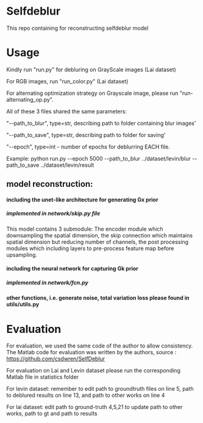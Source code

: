# Selfdeblur
This repo containing for reconstructing selfdeblur model

# Usage
Kindly run "run.py" for debluring on GrayScale images (Lai dataset)


For RGB images, run "run_color.py" (Lai dataset)


For alternating optimization strategy on Grayscale image, please run "run-alternating_op.py".


All of these 3 files shared the same parameters:

"--path_to_blur", type=str, describing path to folder containing blur images'

"--path_to_save", type=str, describing path to folder for saving'

"--epoch", type=int - number of epochs for deblurring EACH file.

Example: python run.py --epoch 5000 --path_to_blur ../dataset/levin/blur --path_to_save ../dataset/levin/result

## model reconstruction:


#### including the unet-like architecture for generating Gx prior 
##### implemented in network/skip.py file
This model contains 3 submodule: The encoder module which downsampling the spatial dimension, the skip connection which maintains spatial dimension but reducing number of channels, the post processing modules which including layers to pre-process feature map before upsampling.

#### including the neural network for capturing Gk prior
##### implemented in network/fcn.py

#### other functions, i.e. generate noise, total variation loss please found in utils/utils.py

# Evaluation

For evaluation, we used the same code of the author to allow consistency. The Matlab code for evaluation was written by the authors, source : https://github.com/csdwren/SelfDeblur

For evaluation on Lai and Levin dataset please run the corresponding Matlab file in statistics folder 


For levin dataset: remember to edit path to groundtruth files on line 5, path to deblured results on line 13, and path to other works on line 4

For lai dataset: edit path to ground-truth 4,5,21 to update path to other works, path to gt and path to results




